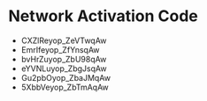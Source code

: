 # Network Activation Code
* CXZlReyop_ZeVTwqAw
* EmrIfeyop_ZfYnsqAw
* bvHrZuyop_ZbU98qAw
* eYVNLuyop_ZbgJsqAw
* Gu2pbOyop_ZbaJMqAw
* 5XbbVeyop_ZbTmAqAw